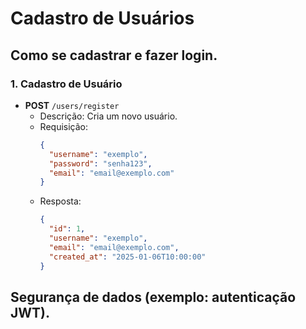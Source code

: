 # Cadastro de Usuários

## Como se cadastrar e fazer login.

### **1. Cadastro de Usuário**
- **POST** `/users/register`
  - Descrição: Cria um novo usuário.
  - Requisição:
    ```json
    {
      "username": "exemplo",
      "password": "senha123",
      "email": "email@exemplo.com"
    }
    ```
  - Resposta:
    ```json
    {
      "id": 1,
      "username": "exemplo",
      "email": "email@exemplo.com",
      "created_at": "2025-01-06T10:00:00"
    }
    ```



## Segurança de dados (exemplo: autenticação JWT).
